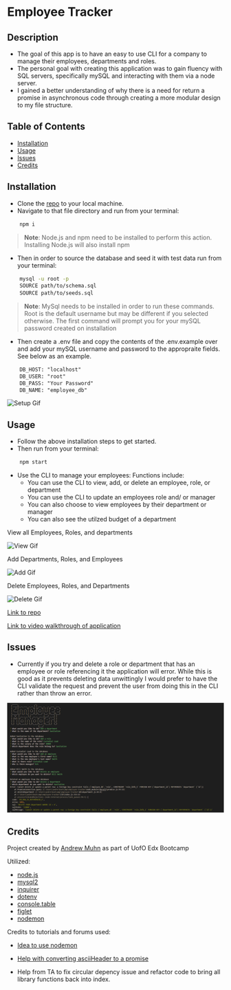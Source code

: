 # Employee Tracker

## Description

- The goal of this app is to have an easy to use CLI for a company to manage their employees, departments and roles.
- The personal goal with creating this application was to gain fluency with SQL servers, specifically mySQL and interacting with them via a node server.
- I gained a better understanding of why there is a need for return a promise in asynchronous code through creating a more modular design to my file structure.

## Table of Contents

- [Installation](#installation)
- [Usage](#usage)
- [Issues](#issues)
- [Credits](#credits)

## Installation

- Clone the [repo](https://github.com/andrewmuhn/employee-tracker) to your local machine.
- Navigate to that file directory and run from your terminal:

```bash
	npm i
```

> **Note**: Node.js and npm need to be installed to perform this action. Installing Node.js will also install npm

- Then in order to source the database and seed it with test data run from your terminal:

```bash
	mysql -u root -p
	SOURCE path/to/schema.sql
	SOURCE path/to/seeds.sql
```

> **Note**: MySql needs to be installed in order to run these commands. Root is the default username but may be different if you selected otherwise. The first command will prompt you for your mySQL password created on installation

- Then create a .env file and copy the contents of the .env.example over and add your mySQL username and password to the appropraite fields. See below as an example.

```env
	DB_HOST: "localhost"
	DB_USER: "root"
	DB_PASS: "Your Password"
	DB_NAME: "employee_db"
```

![Setup Gif](Assets/setup.gif)

## Usage

- Follow the above installation steps to get started.
- Then run from your terminal:

```bash
	npm start
```

- Use the CLI to manage your employees: Functions include:
  - You can use the CLI to view, add, or delete an employee, role, or department
  - You can use the CLI to update an employees role and/ or manager
  - You can also choose to view employees by their department or manager
  - You can also see the utilzed budget of a department

View all Employees, Roles, and departments

![View Gif](Assets/view-all.gif)

Add Departments, Roles, and Employees

![Add Gif](Assets/add.gif)

Delete Employees, Roles, and Departments

![Delete Gif](Assets/delete.gif)

[Link to repo](https://github.com/andrewmuhn/employee-tracker)

[Link to video walkthrough of application](https://drive.google.com/file/d/1XsXRtElA88XUOhcmzfxaIrJFIewvLqaw/view)

## Issues

- Currently if you try and delete a role or department that has an employee or role referencing it the application will error. While this is good as it prevents deleting data unwittingly I would prefer to have the CLI validate the request and prevent the user from doing this in the CLI rather than throw an error.

![Error Described](Assets\deletion-error.png)

## Credits

Project created by [Andrew Muhn](https://github.com/andrewmuhn)
as part of UofO Edx Bootcamp

Utilized:

- [node.js](https://nodejs.org/en/about)
- [mysql2](https://github.com/sidorares/node-mysql2#readme)
- [inquirer](https://github.com/SBoudrias/Inquirer.js#readme)
- [dotenv](https://github.com/motdotla/dotenv#readme)
- [console.table](https://github.com/bahmutov/console.table)
- [figlet](https://github.com/patorjk/figlet.js#readme)
- [nodemon](https://www.npmjs.com/package/nodemon)

Credits to tutorials and forums used:

- [Idea to use nodemon](https://www.youtube.com/watch?v=SccSCuHhOw0&t=218s)
- [Help with converting asciiHeader to a promise](https://stackoverflow.com/questions/69158795/how-to-convert-a-callback-function-to-a-promise)

- Help from TA to fix circular depency issue and refactor code to bring all library functions back into index.
